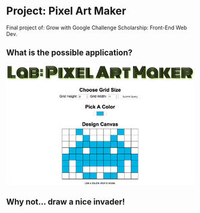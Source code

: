 # Project: Pixel Art Maker
Final project of: Grow with Google Challenge Scholarship: Front-End Web Dev.

## What is the possible application?

![Screen-Shot-Demo](/projects/01-pixel-art-maker/screenshot/Screen-Shot-Demo-Pixel-Art.png)

## Why not... draw a nice invader!

